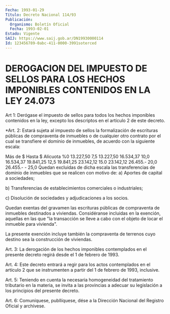 ```yaml
---
Fecha: 1993-01-29
Título: Decreto Nacional 114/93
Publicación:
  Organismo: Boletín Oficial
  Fecha: 1993-02-01
Estado: Vigente
SAIJ: https://www.saij.gob.ar/DN19930000114
Id: 123456789-0abc-411-0000-3991soterced
---
```

# DEROGACION DEL IMPUESTO DE SELLOS PARA LOS HECHOS IMPONIBLES CONTENIDOS EN LA LEY 24.073

<a id="1"></a>
Art  1:  Derógase  el impuesto de sellos para todos los hechos imponibles contenidos en  la  ley,  excepto  los  descriptos  en el artículo 2 de este decreto.

<a id="2"></a>
*Art.  2: Estará sujeta al impuesto de sellos la formalización de  escrituras  públicas de compraventa de inmuebles o de cualquier otro contrato por  el  cual  se transfiere el dominio de inmuebles, de acuerdo con la siguiente escala:

 Más de $            Hasta $                Alícuota %0                    13.227,50                 7,5 13.227,50           16.534,37                10,0 16.534,37           19.841,25                12,5 19.841,25           23.142,12                15.0 23.142,12           26.455.-                 20,0 26.455.-               -                     25,0  Quedan excluidas de dicha escala las  transferencias  de dominio de inmuebles  que se realicen con motivo de: a) Aportes de  capital  a sociedades;

b) Transferencias  de establecimientos comerciales o industriales;

c) Disolución de sociedades  y  adjudicaciones  a  los  socios.

Quedan  exentas del gravamen las escrituras públicas de compraventa de inmuebles  destinados  a viviendas. Considéranse incluidas en la exención, aquellas en las que  "la  transacción se lleve a cabo con el objeto de locar el inmueble para vivienda".

La presente exención incluye también  la  compraventa  de  terrenos cuyo destino sea la construcción de viviendas.

<a id="3"></a>
Art. 3: La derogación de los hechos imponibles contemplados en el  presente  decreto  regirá  desde  el  1  de  febrero  de  1993.

<a id="4"></a>
Art. 4: Este decreto entrará a regir para los actos contemplados  en  el  artículo 2 que se instrumenten a partir del 1 de febrero de 1993, inclusive.

<a id="5"></a>
Art.  5:  Teniendo  en  cuenta  la  necesaria homogeneidad del tratamiento tributario en la materia, se invita  a las provincias a adecuar  su  legislación  a  los  principios del presente  decreto.

<a id="6"></a>
Art. 6: Comuníquese, publlíquese, dése a la Dirección Nacional del Registro Oficial y archívese.